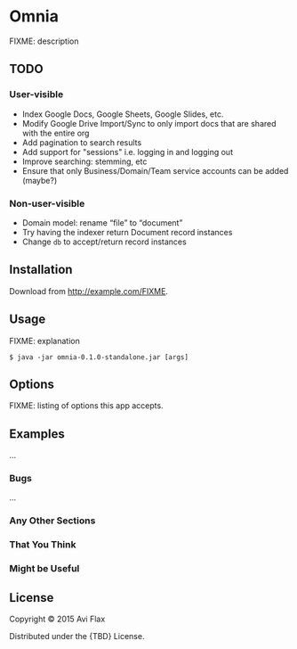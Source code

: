 # Omnia

FIXME: description


## TODO

### User-visible

* Index Google Docs, Google Sheets, Google Slides, etc.
* Modify Google Drive Import/Sync to only import docs that are shared with the entire org
* Add pagination to search results
* Add support for "sessions" i.e. logging in and logging out
* Improve searching: stemming, etc
* Ensure that only Business/Domain/Team service accounts can be added (maybe?)

### Non-user-visible

* Domain model: rename “file” to “document”
* Try having the indexer return Document record instances
* Change `db` to accept/return record instances


## Installation

Download from http://example.com/FIXME.

## Usage

FIXME: explanation

    $ java -jar omnia-0.1.0-standalone.jar [args]

## Options

FIXME: listing of options this app accepts.

## Examples

...

### Bugs

...

### Any Other Sections
### That You Think
### Might be Useful

## License

Copyright © 2015 Avi Flax

Distributed under the {TBD} License.
